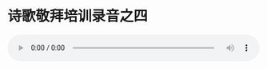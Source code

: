 # 诗歌敬拜培训录音之四

<audio style="width: 100%;" preload="false" controls controlslist="nodownload"><source src="//cdn.wechat.edu.pl/audio/mp3/old/12305.mp3" type="audio/mpeg">Your browser does not support the audio element.</audio>



